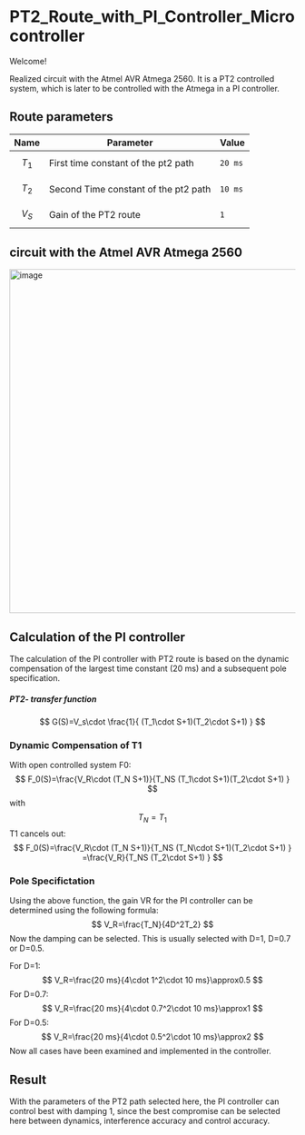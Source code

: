 # PT2_Route_with_PI_Controller_Microcontroller
 
 Welcome!
 
 Realized circuit with the Atmel AVR Atmega 2560. It is a PT2 controlled system, which is later to be controlled with the Atmega in a PI controller.
 
 ## Route parameters
 
 |Name                |Parameter                         |Value                       |
|----------------|-------------------------------|-----------------------------|
|$$T_1$$|First time constant of the pt2 path           |`20 ms`          |
|$$T_2$$  | Second Time constant of the pt2 path            |`10 ms`            |
|$$V_S$$        |Gain of the PT2 route|`1`|
 
 ## circuit with the Atmel AVR Atmega 2560
 
 <img width="606" alt="image" src="https://user-images.githubusercontent.com/95079900/198340233-be049739-d353-47f0-a53f-bef25f40fa63.png">
 
 ## Calculation of the PI controller
The calculation of the PI controller with PT2 route is based on the dynamic compensation of the largest time constant (20 ms) and a subsequent pole specification.
#####  PT2- transfer function
$$
G(S)=V_s\cdot \frac{1}{ (T_1\cdot S+1)(T_2\cdot S+1) }
$$
### Dynamic Compensation of T1
With open controlled system F0:
$$
F_0(S)=\frac{V_R\cdot (T_N S+1)}{T_NS (T_1\cdot S+1)(T_2\cdot S+1) } 
$$
with $$ T_N=T_1$$ T1 cancels out:
$$
F_0(S)=\frac{V_R\cdot (T_N S+1)}{T_NS (T_N\cdot S+1)(T_2\cdot S+1) } =\frac{V_R}{T_NS (T_2\cdot S+1) }
$$
### Pole Specifictation
Using the above function, the gain VR for the PI controller can be determined using the following formula:
$$
V_R=\frac{T_N}{4D^2T_2}
$$
Now the damping can be selected. This is usually selected with D=1, D=0.7 or D=0.5.

 For D=1: 
 $$
 V_R=\frac{20 ms}{4\cdot 1^2\cdot 10 ms}\approx0.5
 $$
 For D=0.7: 
 $$
 V_R=\frac{20 ms}{4\cdot 0.7^2\cdot 10 ms}\approx1
 $$
 For D=0.5: 
 $$
 V_R=\frac{20 ms}{4\cdot 0.5^2\cdot 10 ms}\approx2
 $$
 Now all cases have been examined and implemented in the controller.
 
 ## Result 
 With the parameters of the PT2 path selected here, the PI controller can control best with damping 1, since the best compromise can be selected here between dynamics, interference accuracy and control accuracy.


